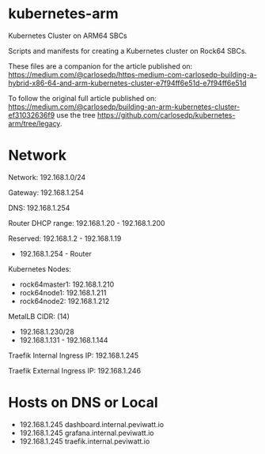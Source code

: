 # kubernetes-arm
Kubernetes Cluster on ARM64 SBCs

Scripts and manifests for creating a Kubernetes cluster on Rock64 SBCs.

These files are a companion for the article published on: https://medium.com/@carlosedp/https-medium-com-carlosedp-building-a-hybrid-x86-64-and-arm-kubernetes-cluster-e7f94ff6e51d-e7f94ff6e51d

To follow the original full article published on: https://medium.com/@carlosedp/building-an-arm-kubernetes-cluster-ef31032636f9 use the tree https://github.com/carlosedp/kubernetes-arm/tree/legacy.

# Network

Network: 192.168.1.0/24

Gateway: 192.168.1.254

DNS: 192.168.1.254

Router DHCP range: 192.168.1.20 - 192.168.1.200

Reserved: 192.168.1.2 - 192.168.1.19
- 192.168.1.254 - Router

Kubernetes Nodes:
- rock64master1: 192.168.1.210
- rock64node1: 192.168.1.211
- rock64node2: 192.168.1.212


MetalLB CIDR: (14)
- 192.168.1.230/28
- 192.168.1.131 - 192.168.1.144


Traefik Internal Ingress IP: 192.168.1.245

Traefik External Ingress IP: 192.168.1.246


# Hosts on DNS or Local
<!-- The configuration added to DNSMasq options on router: address=/.internal.domain.com/192.168.1.245 -->
<!-- - 192.168.1.245 application.internal.peviwatt.io -->
- 192.168.1.245 dashboard.internal.peviwatt.io
- 192.168.1.245 grafana.internal.peviwatt.io
- 192.168.1.245 traefik.internal.peviwatt.io
<!-- - 192.168.1.245 traefik-ext.internal.peviwatt.io -->
<!-- - 192.168.1.246 consul.internal.peviwatt.io -->
<!-- - 192.168.1.246 dashboard.cloud.peviwatt.io -->



